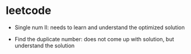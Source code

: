 # leetcode

- Single num II: needs to learn and understand the optimized solution

- Find the duplicate number: does not come up with solution, but understand the solution
